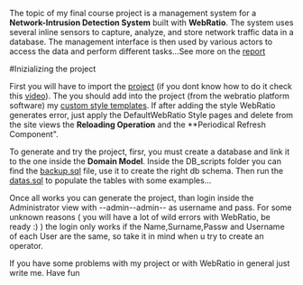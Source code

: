 The topic of my final course project is a management system for a **Network-Intrusion Detection System**
built with **WebRatio**. The system uses several inline sensors to capture, analyze, and store
network traffic data in a database. The management interface is then used by various actors
to access the data and perform different tasks...See more on the [report](<ASE_Project_Report.pdf>)


#Inizializing the project

First you will have to import the [project](IntrusionDetectionSystem.zip) (if you dont know how to do it check this [video](https://my.webratio.com/learn/learningobject/organize-the-workspace-v-72?cbck=wrReq87824)). The you should add into the project (from the webratio platform software) my [custom style templates](IDSstyle.zip). If after adding the style WebRatio generates error, just apply the DefaultWebRatio Style pages and delete from the site views the **Reloading Operation** and the **Periodical Refresh Component". 

To generate and try the project, firsr, you must create a database and link it to the one inside the **Domain Model**. Inside the DB_scripts folder you can find the [backup.sql](DB_script/backup.sql) file, use it to create the right db schema. Then run the [datas.sql](DB_script/datas.sql) to populate the tables with some examples...

Once all works you can generate the project, than login inside the Administrator view with --admin--admin-- as username and pass. For some unknown reasons ( you will have a lot of wild errors with WebRatio, be ready :) ) the login only works if the Name,Surname,Passw and Username of each User are the same, so take it in mind when u try to create an operator. 

If you have some problems with my project or with WebRatio in general just write me. Have fun
